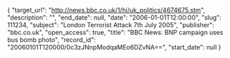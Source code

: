 {
  "target_url": "http://news.bbc.co.uk/1/hi/uk_politics/4674675.stm", 
  "description": "", 
  "end_date": null, 
  "date": "2006-01-01T12:00:00", 
  "slug": 111234, 
  "subject": "London Terrorist Attack 7th July 2005", 
  "publisher": "bbc.co.uk", 
  "open_access": true, 
  "title": "BBC News: BNP campaign uses bus bomb photo", 
  "record_id": "20060101T120000/0c3zJNnpModqaMEo6DZvNA==", 
  "start_date": null
}

